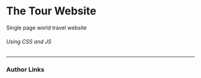 # The Tour Website

Single page world travel website

###### Using CSS and JS

---

### Author Links

